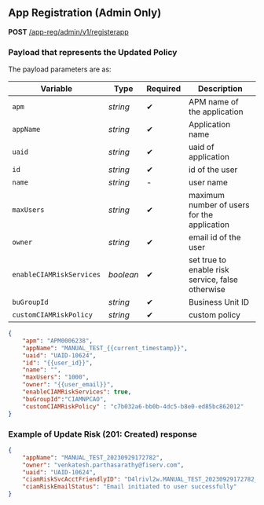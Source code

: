 ## App Registration (Admin Only)

<!--
type: tab
titles: Request, Response
-->

**POST** [/app-reg/admin/v1/registerapp](../api/?type=post&path=/app-reg/admin/v1/registerapp&branch=develop&version=2.0.0)

### Payload that represents the Updated Policy

The payload parameters are as: 

| Variable | Type | Required | Description |
| -------- | -----| -------  | ----------- |
| `apm` | *string* | &#10004; | APM name of the application |
| `appName` | *string* | &#10004; | Application name |
| `uaid` | *string* | &#10004; | uaid of application |
| `id` | *string* | &#10004; | id of the user | 
| `name` | *string* | - | user name |
| `maxUsers` | *string* | &#10004; | maximum number of users for the application |
| `owner` | *string* | &#10004; | email id of the user |
| `enableCIAMRiskServices` | *boolean* | &#10004; | set true to enable risk service, false otherwise |
| `buGroupId` | *string* | &#10004; | Business Unit ID |
| `customCIAMRiskPolicy` | *string* |  &#10004; | custom policy |

```json
{
    "apm": "APM0006238",
    "appName": "MANUAL_TEST_{{current_timestamp}}",
    "uaid": "UAID-10624",
    "id": "{{user_id}}",
    "name": "",
    "maxUsers": "1000",
    "owner": "{{user_email}}",
    "enableCIAMRiskServices": true,
    "buGroupId":"CIAMNPCAO",
    "customCIAMRiskPolicy" : "c7b032a6-bb0b-4dc5-b8e0-ed85bc862012"
}
```
<!--
type: tab
-->

### Example of Update Risk (201: Created) response

```json
{
    "appName": "MANUAL_TEST_20230929172782",
    "owner": "venkatesh.parthasarathy@fiserv.com",
    "uaid": "UAID-10624",
    "ciamRiskSvcAcctFriendlyID": "D4lrivl2w.MANUAL_TEST_20230929172782_CIAM_RISK",
    "ciamRiskEmailStatus": "Email initiated to user successfully"
}
```
<!-- type: tab-end -->